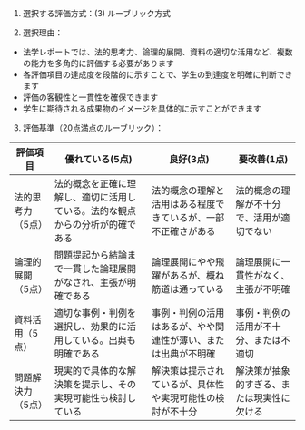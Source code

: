 1. 選択する評価方式：(3) ルーブリック方式

2. 選択理由：
- 法学レポートでは、法的思考力、論理的展開、資料の適切な活用など、複数の能力を多角的に評価する必要があります
- 各評価項目の達成度を段階的に示すことで、学生の到達度を明確に判断できます
- 評価の客観性と一貫性を確保できます
- 学生に期待される成果物のイメージを具体的に示すことができます

3. 評価基準（20点満点のルーブリック）：

| 評価項目 | 優れている(5点) | 良好(3点) | 要改善(1点) |
|----------|----------------|-----------|------------|
| 法的思考力（5点） | 法的概念を正確に理解し、適切に活用している。法的な観点からの分析が的確である | 法的概念の理解と活用はある程度できているが、一部不正確さがある | 法的概念の理解が不十分で、活用が適切でない |
| 論理的展開（5点） | 問題提起から結論まで一貫した論理展開がなされ、主張が明確である | 論理展開にやや飛躍があるが、概ね筋道は通っている | 論理展開に一貫性がなく、主張が不明確 |
| 資料活用（5点） | 適切な事例・判例を選択し、効果的に活用している。出典も明確である | 事例・判例の活用はあるが、やや関連性が薄い、または出典が不明確 | 事例・判例の活用が不十分、または不適切 |
| 問題解決力（5点） | 現実的で具体的な解決策を提示し、その実現可能性も検討している | 解決策は提示されているが、具体性や実現可能性の検討が不十分 | 解決策が抽象的すぎる、または現実性に欠ける |